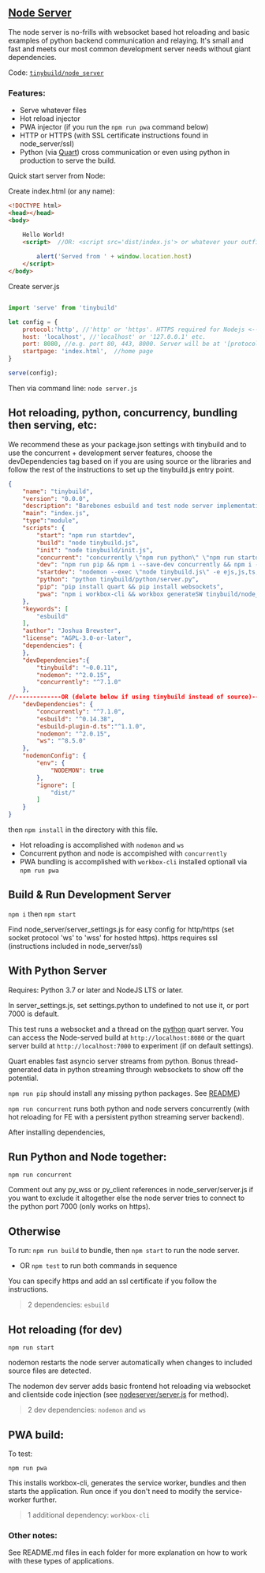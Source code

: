 
## [Node Server](https://nodejs.org)


The node server is no-frills with websocket based hot reloading and basic examples of python backend communication and relaying. It's small and fast and meets our most common development server needs without giant dependencies.

Code: [`tinybuild/node_server`](../node_server)

### Features:
- Serve whatever files
- Hot reload injector
- PWA injector (if you run the `npm run pwa` command below)
- HTTP or HTTPS (with SSL certificate instructions found in node_server/ssl)
- Python (via [Quart](https://pgjones.gitlab.io/quart/)) cross communication or even using python in production to serve the build.


Quick start server from Node:

Create index.html (or any name):
```html
<!DOCTYPE html>
<head></head>
<body>

    Hello World!
    <script>  //OR: <script src='dist/index.js'> or whatever your outfile is to serve a bundle. bundleHTML will automatically create and serve a boilerplate html with the outfile (or first entry in outdir)
       
        alert('Served from ' + window.location.host)
    </script>
</body>
```

Create server.js
```js

import 'serve' from 'tinybuild'

let config = {
    protocol:'http', //'http' or 'https'. HTTPS required for Nodejs <---> Python sockets. If using http, set production to False in python/server.py as well
    host: 'localhost', //'localhost' or '127.0.0.1' etc.
    port: 8080, //e.g. port 80, 443, 8000. Server will be at '[protocol]://[host]:[port]'
    startpage: 'index.html',  //home page
}

serve(config);

```

Then via command line: `node server.js`

## Hot reloading, python, concurrency, bundling then serving, etc:

We recommend these as your package.json settings with tinybuild and to use the concurrent + development server features, choose the devDependencies tag based on if you are using source or the libraries and follow the rest of the instructions to set up the tinybuild.js entry point.
```json
{
    "name": "tinybuild",
    "version": "0.0.0",
    "description": "Barebones esbuild and test node server implementation. For building",
    "main": "index.js",
    "type":"module",
    "scripts": {
        "start": "npm run startdev",
        "build": "node tinybuild.js",
        "init": "node tinybuild/init.js",
        "concurrent": "concurrently \"npm run python\" \"npm run startdev\"",
        "dev": "npm run pip && npm i --save-dev concurrently && npm i --save-dev nodemon && npm run concurrent",
        "startdev": "nodemon --exec \"node tinybuild.js\" -e ejs,js,ts,jsx,tsx,css,html,jpg,png,scss,txt,csv",
        "python": "python tinybuild/python/server.py",
        "pip": "pip install quart && pip install websockets",
        "pwa": "npm i workbox-cli && workbox generateSW tinybuild/node_server/pwa/workbox-config.js && npm run build && npm start"
    },
    "keywords": [
        "esbuild"
    ],
    "author": "Joshua Brewster",
    "license": "AGPL-3.0-or-later",
    "dependencies": {
    },
    "devDependencies":{
        "tinybuild": "~0.0.11",
        "nodemon": "^2.0.15",
        "concurrently": "^7.1.0"
    },
//-------------OR (delete below if using tinybuild instead of source)----------------//
    "devDependencies": {
        "concurrently": "^7.1.0",
        "esbuild": "^0.14.38",
        "esbuild-plugin-d.ts":"^1.1.0",
        "nodemon": "^2.0.15",
        "ws": "^8.5.0"
    },
    "nodemonConfig": {
        "env": {
            "NODEMON": true
        },
        "ignore": [
            "dist/"
        ]
    }
}

```

then `npm install` in the directory with this file.

- Hot reloading is accomplished with `nodemon` and `ws`
- Concurrent python and node is accompished with `concurrently`
- PWA bundling is accomplished with `workbox-cli` installed optionall via `npm run pwa`

## Build & Run Development Server

`npm i` then `npm start`

Find node_server/server_settings.js for easy config for http/https (set socket protocol 'ws' to 'wss' for hosted https). https requires ssl (instructions included in node_server/ssl)

## With Python Server

Requires: Python 3.7 or later and NodeJS LTS or later. 

In server_settings.js, set settings.python to undefined to not use it, or port 7000 is default.

This test runs a websocket and a thread on the [python](https://www.python.org/downloads/) quart server. You can access the Node-served build at `http://localhost:8080` or the quart server build at `http://localhost:7000` to experiment (if on default settings).

Quart enables fast asyncio server streams from python. Bonus thread-generated data in python streaming through websockets to show off the potential.

`npm run pip` should install any missing python packages. See [README](https://github.com/moothyknight/esbuild_base_python/blob/master/python/README.md))

`npm run concurrent` runs both python and node servers concurrently (with hot reloading for FE with a persistent python streaming server backend).

After installing dependencies, 

## Run Python and Node together: 

`npm run concurrent`

Comment out any py_wss or py_client references in node_server/server.js if you want to exclude it altogether else the node server tries to connect to the python port 7000 (only works on https).

## Otherwise

To run: `npm run build` to bundle, then `npm start` to run the node server.

* OR `npm test` to run both commands in sequence

You can specify https and add an ssl certificate if you follow the instructions.

>2 dependencies: `esbuild` 

## Hot reloading (for dev)

`npm run start` 

nodemon restarts the node server automatically when changes to included source files are detected.

The nodemon dev server adds basic frontend hot reloading via websocket and clientside code injection (see [nodeserver/server.js](https://github.com/moothyknight/esbuild_base/blob/master/node_server/server.js) for method).

> 2 dev dependencies: `nodemon` and `ws`

## PWA build:

To test:

`npm run pwa` 

This installs workbox-cli, generates the service worker, bundles and then starts the application. Run once if you don't need to modify the service-worker further.

> 1 additional dependency: `workbox-cli`

### Other notes:

See README.md files in each folder for more explanation on how to work with these types of applications.
